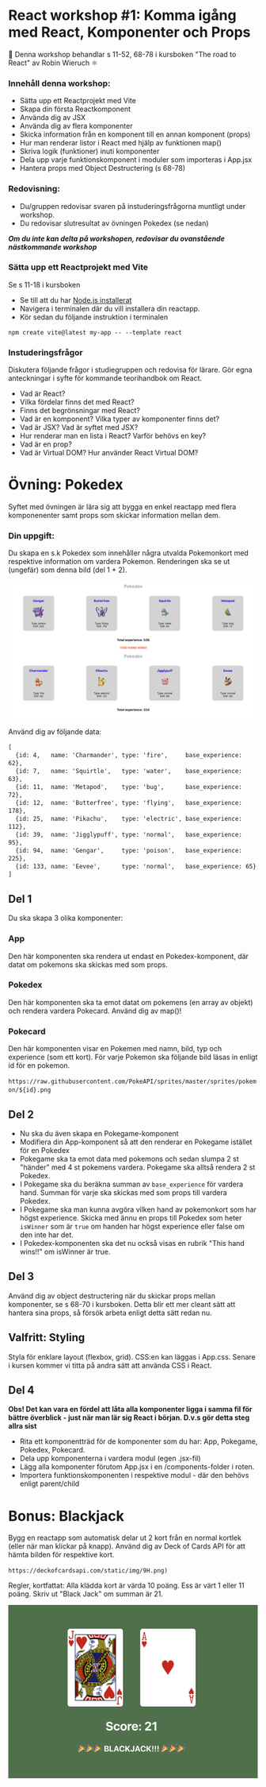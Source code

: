 
# React workshop #1: Komma igång med React, Komponenter och Props  


👋 Denna workshop behandlar s 11-52, 68-78 i kursboken "The road to React" av Robin Wieruch ⚛️ 

### Innehåll denna workshop:
* Sätta upp ett Reactprojekt med Vite 
* Skapa din första Reactkomponent
* Använda dig av JSX
* Använda dig av flera komponenter
* Skicka information från en komponent till en annan komponent (props)
* Hur man renderar listor i React med hjälp av funktionen map()
* Skriva logik (funktioner) inuti komponenter
* Dela upp varje funktionskomponent i moduler som importeras i App.jsx
* Hantera props med Object Destructering (s 68-78)

### Redovisning:
* Du/gruppen redovisar svaren på instuderingsfrågorna muntligt under workshop. 
* Du redovisar slutresultat av övningen Pokedex (se nedan) 

***Om du inte kan delta på workshopen, redovisar du ovanstående nästkommande workshop***

### Sätta upp ett Reactprojekt med Vite 

Se s 11-18 i kursboken

* Se till att du har [Node.js installerat](thttps://nodejs.org) 
* Navigera i terminalen där du vill installera din reactapp.
* Kör sedan du följande instruktion i terminalen

```
npm create vite@latest my-app -- --template react
```

### Instuderingsfrågor

Diskutera följande frågor i studiegruppen och redovisa för lärare. Gör egna anteckningar i syfte för kommande teorihandbok om React.

* Vad är React? 
* Vilka fördelar finns det med React? 
* Finns det begrönsningar med React?
* Vad är en komponent? Vilka typer av komponenter finns det?
* Vad är JSX? Vad är syftet med JSX?
* Hur renderar man en lista i React? Varför behövs en key?
* Vad är en prop? 
* Vad är Virtual DOM? Hur använder React Virtual DOM?


# Övning: Pokedex

Syftet med övningen är lära sig att bygga en enkel reactapp med flera komponenenter samt props som skickar information mellan dem.

### Din uppgift: 
Du skapa en s.k Pokedex som innehåller några utvalda Pokemonkort med respektive information om vardera Pokemon. Renderingen ska se ut (ungefär) som denna bild (del 1 + 2).

![Pokedex](/pokedex.png)

Använd dig av följande data:
```
[
  {id: 4,   name: 'Charmander', type: 'fire',     base_experience: 62},
  {id: 7,   name: 'Squirtle',   type: 'water',    base_experience: 63},
  {id: 11,  name: 'Metapod',    type: 'bug',      base_experience: 72},
  {id: 12,  name: 'Butterfree', type: 'flying',   base_experience: 178},
  {id: 25,  name: 'Pikachu',    type: 'electric', base_experience: 112},
  {id: 39,  name: 'Jigglypuff', type: 'normal',   base_experience: 95},
  {id: 94,  name: 'Gengar',     type: 'poison',   base_experience: 225},
  {id: 133, name: 'Eevee',      type: 'normal',   base_experience: 65}
]
```

## Del 1
Du ska skapa 3 olika komponenter: 

### App 
Den här komponenten ska rendera ut endast en Pokedex-komponent, där datat om pokemons ska skickas med som props.

### Pokedex 
Den här komponenten ska ta emot datat om pokemens (en array av objekt) och rendera vardera Pokecard. Använd dig av map()!

### Pokecard
Den här komponenten visar en Pokemen med namn, bild, typ och experience (som ett kort).
För varje Pokemon ska följande bild läsas in enligt id för en pokemon.

`https://raw.githubusercontent.com/PokeAPI/sprites/master/sprites/pokemon/${id}.png`

## Del 2

* Nu ska du även skapa en Pokegame-komponent
* Modifiera din App-komponent så att den renderar en Pokegame istället för en Pokedex
* Pokegame ska ta emot data med pokemons och sedan slumpa 2 st "händer" med 4 st pokemens vardera. Pokegame ska alltså rendera 2 st Pokedex. 
* I Pokegame ska du beräkna summan av `base_experience` för vardera hand. Summan för varje ska skickas med som props till vardera Pokedex.
* I Pokegame ska man kunna avgöra vilken hand av pokemonkort som har högst experience. Skicka med ännu en props till Pokedex som heter `isWinner` som är `true` om handen har högst experience eller false om den inte har det. 
* I Pokedex-komponenten ska det nu också visas en rubrik "This hand wins!!" om isWinner är true. 

## Del 3

Använd dig av object destructering när du skickar props mellan komponenter, se s 68-70 i kursboken. Detta blir ett mer cleant sätt att hantera sina props, så försök arbeta enligt detta sätt redan nu.

## Valfritt: Styling

Styla för enklare layout (flexbox, grid). CSS:en kan läggas i App.css. Senare i kursen kommer vi titta på andra sätt att använda CSS i React.

## Del 4

**Obs! Det kan vara en fördel att låta alla komponenter ligga i samma fil för bättre överblick - just när man lär sig React i början. D.v.s gör detta steg allra sist**

* Rita ett komponentträd för de komponenter som du har: App, Pokegame, Pokedex, Pokecard. 
* Dela upp komponenterna i vardera modul (egen .jsx-fil)
* Lägg alla komponenter förutom App.jsx i en /components-folder i roten. 
* Importera funktionskomponenten i respektive modul - där den behövs enligt parent/child


# Bonus: Blackjack

Bygg en reactapp som automatisk delar ut 2 kort från en normal kortlek (eller när man klickar på knapp). 
Använd dig av Deck of Cards API för att hämta bilden för respektive kort.

`https://deckofcardsapi.com/static/img/9H.png)`

Regler, kortfattat: Alla klädda kort är värda 10 poäng. Ess är värt 1 eller 11 poäng. Skriv ut "Black Jack" om summan är 21.

![Blackjack](/blackjack.png)
